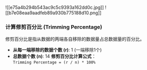 ![[e75a4b294b543ac9c5c9393a162dd0c.jpg]] ![[b7e08eaa9aadfeb89a930b775188d10.png]]
### 计算修剪百分比 (Trimming Percentage)

修剪百分比是指从数据的两端各自移除的数据量占总数据量的百分比。
- **从每一端移除的数据个数 (r)**: 1 (一端移除1个)
- **总数据个数 (n)**: 14
**修剪百分比计算公式**：  
`Trimming Percentage = (r / n) * 100%`